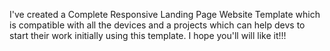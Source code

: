 I've created a Complete Responsive Landing Page Website Template which is compatible with all the devices and a projects which can help devs to start their work initially using this template.
I hope you'll will like it!!!
